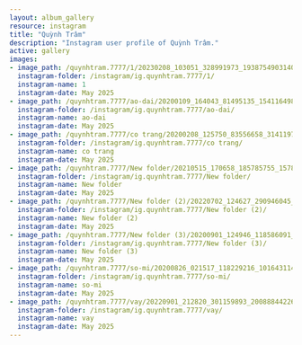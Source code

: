 ```yaml
---
layout: album_gallery
resource: instagram
title: "Quỳnh Trâm"
description: "Instagram user profile of Quỳnh Trâm."
active: gallery
images: 
- image_path: /quynhtram.7777/1/20230208_103051_328991973_1938754903140889_1638979020206482867_n.jpg
  instagram-folder: /instagram/ig.quynhtram.7777/1/
  instagram-name: 1
  instagram-date: May 2025
- image_path: /quynhtram.7777/ao-dai/20200109_164043_81495135_1541164989369043_1057492412195067302_n.jpg
  instagram-folder: /instagram/ig.quynhtram.7777/ao-dai/
  instagram-name: ao-dai
  instagram-date: May 2025
- image_path: /quynhtram.7777/co trang/20200208_125750_83556658_3141197592566840_8303950276793238686_n.jpg
  instagram-folder: /instagram/ig.quynhtram.7777/co trang/
  instagram-name: co trang
  instagram-date: May 2025
- image_path: /quynhtram.7777/New folder/20210515_170658_185785755_1578030562386992_5283629615853189472_n.jpg
  instagram-folder: /instagram/ig.quynhtram.7777/New folder/
  instagram-name: New folder
  instagram-date: May 2025
- image_path: /quynhtram.7777/New folder (2)/20220702_124627_290946045_805486160831961_2174222533257956648_n.jpg
  instagram-folder: /instagram/ig.quynhtram.7777/New folder (2)/
  instagram-name: New folder (2)
  instagram-date: May 2025
- image_path: /quynhtram.7777/New folder (3)/20200901_124946_118586091_366056061082175_2840704920009305428_n.jpg
  instagram-folder: /instagram/ig.quynhtram.7777/New folder (3)/
  instagram-name: New folder (3)
  instagram-date: May 2025
- image_path: /quynhtram.7777/so-mi/20200826_021517_118229216_1016431148776996_1320809671550817948_n.jpg
  instagram-folder: /instagram/ig.quynhtram.7777/so-mi/
  instagram-name: so-mi
  instagram-date: May 2025
- image_path: /quynhtram.7777/vay/20220901_212820_301159893_2008884422650472_5498490195871786352_n.jpg
  instagram-folder: /instagram/ig.quynhtram.7777/vay/
  instagram-name: vay
  instagram-date: May 2025
---
```

